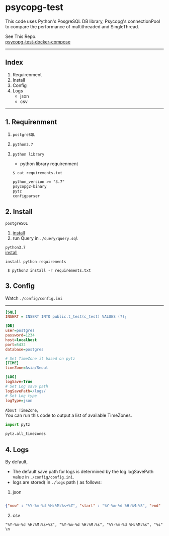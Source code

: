# psycopg-test

This code uses Python's PosgreSQL DB library, Psycopg's connectionPool to compare the performance of multithreaded and SingleThread.  

See This Repo.  
[psycopg-test-docker-compose](https://github.com/nanaones/psycopg-test-docker-compose)


---

## Index
 1. Requirenment
 2. Install
 3. Config
 4. Logs
    - json
    - csv


---

## 1. Requirenment  

1. `postgreSQL`  
2. `python3.7`  
3. `python library`
    * python library requirenment  

    ```txt
    $ cat requirements.txt
    
    python_version >= "3.7"
    psycopg2-binary
    pytz
    configparser
    ```

## 2. Install 

`postgreSQL`  
1. [install](https://www.postgresql.org/download/)  
2. run Query in `./query/query.sql`  

`python3.7`  
 [install](https://www.python.org/downloads/)  


`install python requirements`  
```
 $ python3 install -r requirements.txt
```

## 3. Config

Watch `./config/config.ini`

---
```ini
[SQL]
INSERT = INSERT INTO public.t_test(c_test) VALUES (?);

[DB]
user=postgres
password=1234
host=localhost
port=5432
database=postgres

# Set TimeZone it based on pytz
[TIME]
timeZone=Asia/Seoul

[LOG]
logSave=True
# Set Log save path 
logSavePath=/logs/
# Set Log type
logType=json
```  


`About TimeZone`,   
You can run this code to output a list of available TimeZones.    


```python
import pytz

pytz.all_timezones
```

## 4. Logs

By default,   
*  The default save path for logs is determined by the log.logSavePath value in `./config/config.ini`.  
*  logs are stored( in `./logs` path ) as follows:  


1. json

```json

{"now" : "%Y-%m-%d %H:%M:%s+%Z", "start" : "%Y-%m-%d %H:%M:%S", "end" : "%Y-%m-%d %H:%M:%s", "time" : "%f"} \n
```

2. csv

``` csv
"%Y-%m-%d %H:%M:%s+%Z", "%Y-%m-%d %H:%M:%s", "%Y-%m-%d %H:%M:%s", "%s" \n
```

